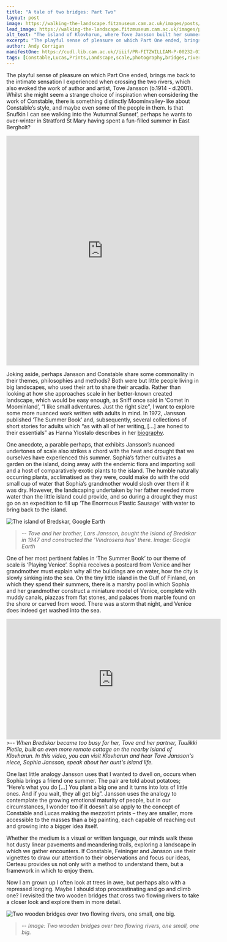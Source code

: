 ```yaml
---
title: "A tale of two bridges: Part Two"
layout: post
image: https://walking-the-landscape.fitzmuseum.cam.ac.uk/images/posts/Klovharun_crop-preview.jpg
lead_image: https://walking-the-landscape.fitzmuseum.cam.ac.uk/images/posts/Klovharun_crop.jpg
alt_text: "The island of Klovharun, where Tove Jansson built her summer home"
excerpt: "The playful sense of pleasure on which Part One ended, brings me back to the intimate sensation I experienced when crossing the two rivers..."
author: Andy Corrigan
manifestOne: https://cudl.lib.cam.ac.uk//iiif/PR-FITZWILLIAM-P-00232-01954-00001-C.json
tags: [Constable,Lucas,Prints,Landscape,scale,photography,bridges,rivers]
---
```


The playful sense of pleasure on which Part One ended, brings me back to the intimate sensation I experienced when crossing the two rivers, which also evoked the work of author and artist, Tove Jansson (b.1914 - d.2001). Whilst she might seem a strange choice of inspiration when considering the work of Constable, there is something distinctly Moominvalley-like about Constable’s style, and maybe even some of the people in them. Is that Snufkin I can see walking into the ‘Autumnal Sunset’, perhaps he wants to over-winter in Stratford St Mary having spent a fun-filled summer in East Bergholt?

<iframe src="https://fitzmuseum.cam.ac.uk/uv.html#?manifest={{ page.manifestOne }}&c=0&m=0&cv=0&config=&locales=en-GB:English (GB),cy-GB:Cymraeg,fr-FR:Français (FR),pl-PL:Polski,sv-SE:Svenska&r=0" width="100%" height="600" allowfullscreen frameborder="0"></iframe>

Joking aside, perhaps Jansson and Constable share some commonality in their themes, philosophies and methods? Both were but little people living in big landscapes, who used their art to share their arcadia. Rather than looking at how she approaches scale in her better-known created landscape, which would be easy enough, as Sniff once said in ‘Comet in Moominland’, “I like small adventures. Just the right size”, I want to explore some more nuanced work written with adults in mind. In 1972, Jansson published ‘The Summer Book’ and, subsequently, several collections of short stories for adults which “as with all of her writing, […] are honed to their essentials” as Hanna Ylostalo describes in her [biography](https://tovejansson.com/tovepedia/).

One anecdote, a parable perhaps, that exhibits Jansson’s nuanced undertones of scale also strikes a chord with the heat and drought that we ourselves have experienced this summer. Sophia’s father cultivates a garden on the island, doing away with the endemic flora and importing soil and a host of comparatively exotic plants to the island. The humble naturally occurring plants, acclimatised as they were, could make do with the odd small cup of water that Sophia’s grandmother would slosh over them if it was dry. However, the landscaping undertaken by her father needed more water than the little island could provide, and so during a drought they must go on an expedition to fill up ‘The Enormous Plastic Sausage’ with water to bring back to the island. 

![The island of Bredskar, Google Earth]({{site.url}}/images/posts/Bredskar.jpg)
>-- <cite>Tove and her brother, Lars Jansson, bought the island of Bredskar in 1947 and constructed the 'Vindrosens hus' there. Image: Google Earth</cite>

One of her most pertinent fables in ‘The Summer Book’ to our theme of scale is ‘Playing Venice’. Sophia receives a postcard from Venice and her grandmother must explain why all the buildings are on water, how the city is slowly sinking into the sea. On the tiny little island in the Gulf of Finland, on which they spend their summers, there is a marshy pool in which Sophia and her grandmother construct a miniature model of Venice, complete with muddy canals, piazzas from flat stones, and palaces from marble found on the shore or carved from wood. There was a storm that night, and Venice does indeed get washed into the sea.

<iframe width="560" height="315" src="https://www.youtube.com/embed/bl8uwLKtMPM" title="YouTube video player" frameborder="0" allow="accelerometer; autoplay; clipboard-write; encrypted-media; gyroscope; picture-in-picture" allowfullscreen></iframe>
>-- <cite>When Bredskar became too busy for her, Tove and her partner, Tuulikki Pietila, built an even more remote cottage on the nearby island of Klovharun. In this video, you can visit Klovharun and hear Tove Jansson's niece, Sophia Jansson, speak about her aunt's island life.</cite>

One last little analogy Jansson uses that I wanted to dwell on, occurs when Sophia brings a friend one summer. The pair are told about potatoes; “Here’s what you do […] You plant a big one and it turns into lots of little ones. And if you wait, they all get big”. Jansson uses the analogy to contemplate the growing emotional maturity of people, but in our circumstances, I wonder too if it doesn’t also apply to the concept of Constable and Lucas making the mezzotint prints – they are smaller, more accessible to the masses than a big painting, each capable of reaching out and growing into a bigger idea itself. 

Whether the medium is a visual or written language, our minds walk these hot dusty linear pavements and meandering trails, exploring a landscape in which we gather encounters. If Constable, Feininger and Jansson use their vignettes to draw our attention to their observations and focus our ideas, Certeau provides us not only with a method to understand them, but a framework in which to enjoy them.

Now I am grown up I often look at trees in awe, but perhaps also with a repressed longing. Maybe I should stop procrastinating and go and climb one? I revisited the two wooden bridges that cross two flowing rivers to take a closer look and explore them in more detail.

![Two wooden bridges over two flowing rivers, one small, one big.]({{site.url}}/images/posts/2Bridges.jpg)
>-- <cite>Image: Two wooden bridges over two flowing rivers, one small, one big.</cite>
